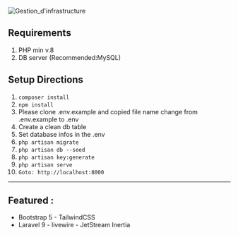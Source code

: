 ![Gestion_d'infrastructure](https://user-images.githubusercontent.com/96589855/185784588-a108929a-9eb9-47c4-99e7-70f81d3abc81.png)

Requirements
------
1. PHP min v.8
2. DB server (Recommended:MySQL)

Setup Directions
------

1. ```composer install```
2. ```npm install```
3. Please clone .env.example and copied file name change from .env.example to .env
4. Create a clean db table
5. Set database infos in the .env
6. ```php artisan migrate```
7. ```php artisan db --seed```
8. ```php artisan key:generate```
9. ```php artisan serve```
10. ```Goto: http://localhost:8000```

------

## Featured :

- Bootstrap 5 - TailwindCSS 
- Laravel 9 - livewire - JetStream Inertia
